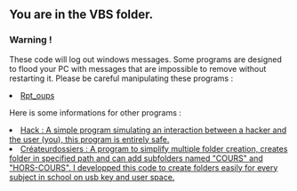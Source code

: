 <h2>You are in the VBS folder.</h2>
<h3>Warning !</h3>
<p>These code will log out windows messages. Some programs are designed to flood your PC with messages that are impossible to remove without restarting it. Please be careful manipulating these programs :</p>
<u>
  <li>Rpt_oups</li>
</u>
<p></p>
<p>Here is some informations for other programs :</p>
<u>
  <li>Hack : A simple program simulating an interaction between a hacker and the user (you), this program is entirely safe.</li>
  <li>Créateurdossiers : A program to simplify multiple folder creation, creates folder in specified path and can add subfolders named "COURS" and "HORS-COURS". I developped this code to create folders easily for every subject in school on usb key and user space.</li>
</u>
